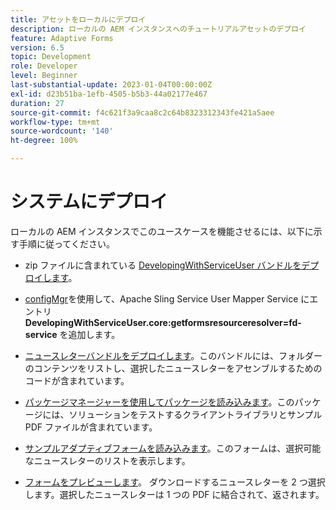 ```yaml
---
title: アセットをローカルにデプロイ
description: ローカルの AEM インスタンスへのチュートリアルアセットのデプロイ
feature: Adaptive Forms
version: 6.5
topic: Development
role: Developer
level: Beginner
last-substantial-update: 2023-01-04T00:00:00Z
exl-id: d23b51ba-1efb-4505-b5b3-44a02177e467
duration: 27
source-git-commit: f4c621f3a9caa8c2c64b8323312343fe421a5aee
workflow-type: tm+mt
source-wordcount: '140'
ht-degree: 100%

---
```


# システムにデプロイ

ローカルの AEM インスタンスでこのユースケースを機能させるには、以下に示す手順に従ってください。

* zip ファイルに含まれている [DevelopingWithServiceUser バンドルをデプロイします](https://experienceleague.adobe.com/docs/experience-manager-learn/assets/developingwithserviceuser.zip)。

* [configMgr](http://localhost:4502/system/console/configMgr)を使用して、Apache Sling Service User Mapper Service にエントリ **DevelopingWithServiceUser.core:getformsresourceresolver=fd-service** を追加します。

* [ニュースレターバンドルをデプロイします](assets/Newsletters.core-1.0.0-SNAPSHOT.jar)。このバンドルには、フォルダーのコンテンツをリストし、選択したニュースレターをアセンブルするためのコードが含まれています。

* [パッケージマネージャーを使用してパッケージを読み込みます](assets/newsletter.zip)。このパッケージには、ソリューションをテストするクライアントライブラリとサンプル PDF ファイルが含まれています。

* [サンプルアダプティブフォームを読み込みます](assets/sample-adaptive-form.zip)。このフォームは、選択可能なニュースレターのリストを表示します。

* [フォームをプレビューします](http://localhost:4502/content/dam/formsanddocuments/downloadarchivednewsletters/jcr:content?wcmmode=disabled)。
ダウンロードするニュースレターを 2 つ選択します。選択したニュースレターは 1 つの PDF に結合されて、返されます。
